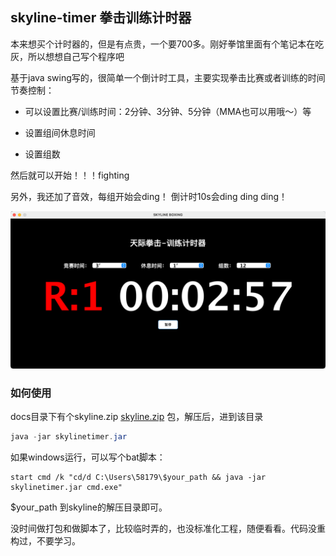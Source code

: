 
## skyline-timer 拳击训练计时器

本来想买个计时器的，但是有点贵，一个要700多。刚好拳馆里面有个笔记本在吃灰，所以想想自己写个程序吧

基于java swing写的，很简单一个倒计时工具，主要实现拳击比赛或者训练的时间节奏控制：

* 可以设置比赛/训练时间：2分钟、3分钟、5分钟（MMA也可以用哦～）等

* 设置组间休息时间

* 设置组数

然后就可以开始！！！fighting 

另外，我还加了音效，每组开始会ding！ 倒计时10s会ding ding ding！

![logo](docs/img.png)


### 如何使用

docs目录下有个skyline.zip [skyline.zip](docs/skyline.zip) 包，解压后，进到该目录

```java
java -jar skylinetimer.jar
```


如果windows运行，可以写个bat脚本：

```shell
start cmd /k "cd/d C:\Users\58179\$your_path && java -jar skylinetimer.jar cmd.exe"
```

$your_path 到skyline的解压目录即可。


没时间做打包和做脚本了，比较临时弄的，也没标准化工程，随便看看。代码没重构过，不要学习。
